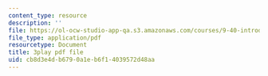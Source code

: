 ```yaml
---
content_type: resource
description: ''
file: https://ol-ocw-studio-app-qa.s3.amazonaws.com/courses/9-40-introduction-to-neural-computation-spring-2018/cb8d3e4db6790a1eb6f14039572d48aa_5KhcA454er0.pdf
file_type: application/pdf
resourcetype: Document
title: 3play pdf file
uid: cb8d3e4d-b679-0a1e-b6f1-4039572d48aa
---
```

